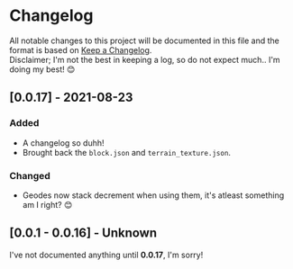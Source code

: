 # Changelog

All notable changes to this project will be documented in this file 
and the format is based on [Keep a Changelog](https://keepachangelog.com/en/1.0.0/).  
Disclaimer; I'm not the best in keeping a log, so do not expect much.. I'm doing my best! 😊

## [0.0.17] - 2021-08-23

### Added
- A changelog so duhh!
- Brought back the `block.json` and `terrain_texture.json`.

### Changed
- Geodes now stack decrement when using them, it's atleast something am I right? 😊

## [0.0.1 - 0.0.16] - Unknown
I've not documented anything until **0.0.17**, I'm sorry!